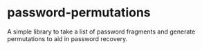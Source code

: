 # password-permutations
A simple library to take a list of password fragments and generate permutations to aid in password recovery.
